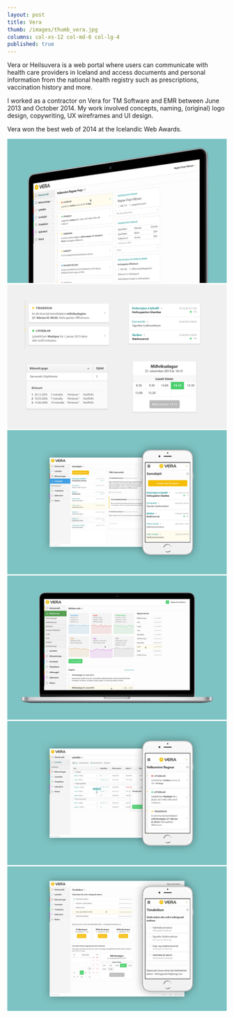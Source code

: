 ```yaml
---
layout: post
title: Vera
thumb: /images/thumb_vera.jpg
columns: col-xs-12 col-md-6 col-lg-4
published: true
---
```


Vera or Heilsuvera is a web portal where users can communicate with health care providers in Iceland and access documents and personal information from the national health registry such as prescriptions, vaccination history and more.

<!--more-->

I worked as a contractor on Vera for TM Software and EMR between June 2013 and October 2014. My work involved concepts, naming, (original) logo design, copywriting, UX wireframes and UI design.

Vera won the best web of 2014 at the Icelandic Web Awards.

<div><img src="/images/vera1.jpg" alt="Vera"></div>

<div><img src="/images/vera2.jpg" alt="Vera"></div>

<div><img src="/images/vera3.jpg" alt="Vera"></div>

<div><img src="/images/vera4.jpg" alt="Vera"></div>

<div><img src="/images/vera5.jpg" alt="Vera"></div>

<div><img src="/images/vera6.jpg" alt="Vera"></div>
